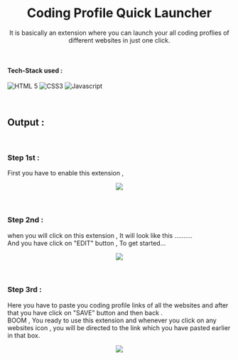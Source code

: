 <h1 align="center"> Coding Profile Quick Launcher </h1>

<!-- ---------------------------------------------------------------------------------------------------------------------- -->

<div align="center">
  
  It is basically an extension where you can launch your all coding proflies of different websites in just one click.
  
  </div>

  <!-- ---------------------------------------------------------------------------------------------------------------------- -->

<br>

 #### Tech-Stack used :

  ![HTML 5](https://img.shields.io/badge/HTML5-E34F26?style=for-the-badge&logo=html5&logoColor=white)
  ![CSS3](https://img.shields.io/badge/CSS3-1572B6?style=for-the-badge&logo=css3&logoColor=white)
  ![Javascript](https://img.shields.io/badge/JavaScript-323330?style=for-the-badge&logo=javascript&logoColor=F7DF1E)


<br>
 <!-- ---------------------------------------------------------------------------------------------------------------------- -->

## Output :


<br>

### Step 1st :
First you have to enable this extension ,

<div align="center">

  <img src = "https://github.com/ayush-sleeping/Chrome-Extension/blob/main/Coding%20Profile%20Launcher/OutPut%20SS/1.png" >

</div>

<br>

<br>

### Step 2nd :
when you will click on this extension , It will look like this .......... <br>
And you have click on "EDIT" button , To get started...


<div align="center">

  <img src = "https://github.com/ayush-sleeping/Chrome-Extension/blob/main/Coding%20Profile%20Launcher/OutPut%20SS/2.png" >

</div>

<br>

<br>

### Step 3rd :
Here you have to paste you coding profile links of all the websites and after that you have click on "SAVE" button and then back . <br>
BOOM , You ready to use this extension and whenever you click on any websites icon , you will be directed to the link which you have pasted earlier in that box.

<div align="center">

  <img src = "https://github.com/ayush-sleeping/Chrome-Extension/blob/main/Coding%20Profile%20Launcher/OutPut%20SS/4.png" >

</div>

<br>

<br>
